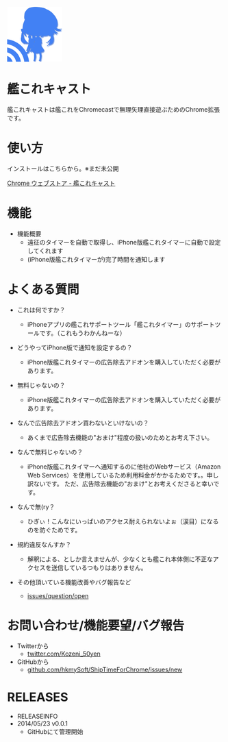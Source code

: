 ![icon](src/img/icon128.png)
# 艦これキャスト 
艦これキャストは艦これをChromecastで無理矢理直接遊ぶためのChrome拡張です。

# 使い方




インストールはこちらから。※まだ未公開

[Chrome ウェブストア - 艦これキャスト]()







# 機能
- 機能概要
    - 遠征のタイマーを自動で取得し、iPhone版艦これタイマーに自動で設定してくれます
    - (iPhone版艦これタイマーが)完了時間を通知します


# よくある質問

- これは何ですか？
    - iPhoneアプリの艦これサポートツール「艦これタイマー」のサポートツールです。（これもうわかんねーな）
    
- どうやってiPhone版で通知を設定するの？
    - iPhone版艦これタイマーの広告除去アドオンを購入していただく必要があります。

- 無料じゃないの？
    - iPhone版艦これタイマーの広告除去アドオンを購入していただく必要があります。

- なんで広告除去アドオン買わないといけないの？
    - あくまで広告除去機能の"おまけ"程度の扱いのためとお考え下さい。

- なんで無料じゃないの？
    - iPhone版艦これタイマーへ通知するのに他社のWebサービス（Amazon Web Services）を使用しているため利用料金がかかるためです。。申し訳ないです。
ただ、広告除去機能の"おまけ"とお考えくださると幸いです。

- なんで無(ry？
    - ひぎぃ！こんなにいっぱいのアクセス耐えられないよぉ（涙目）になるのを防ぐためです。


- 規約違反なんすか？
    - 解釈による、としか言えませんが、少なくとも艦これ本体側に不正なアクセスを送信しているつもりはありません。

- その他頂いている機能改善やバグ報告など
    - [issues/question/open](https://github.com/hkmySoft/ShipTimeForChrome/issues) 

# お問い合わせ/機能要望/バグ報告
- Twitterから
    - [twitter.com/Kozeni_50yen](https://twitter.com/Kozeni_50yen)
- GitHubから
    - [github.com/hkmySoft/ShipTimeForChrome/issues/new](https://github.com/hkmySoft/ShipTimeForChrome/issues/new) 


# RELEASES
- RELEASEINFO
- 2014/05/23 v0.0.1
    - GitHubにて管理開始
